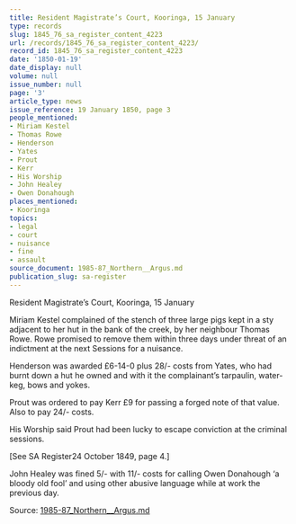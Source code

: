 ```yaml
---
title: Resident Magistrate’s Court, Kooringa, 15 January
type: records
slug: 1845_76_sa_register_content_4223
url: /records/1845_76_sa_register_content_4223/
record_id: 1845_76_sa_register_content_4223
date: '1850-01-19'
date_display: null
volume: null
issue_number: null
page: '3'
article_type: news
issue_reference: 19 January 1850, page 3
people_mentioned:
- Miriam Kestel
- Thomas Rowe
- Henderson
- Yates
- Prout
- Kerr
- His Worship
- John Healey
- Owen Donahough
places_mentioned:
- Kooringa
topics:
- legal
- court
- nuisance
- fine
- assault
source_document: 1985-87_Northern__Argus.md
publication_slug: sa-register
---
```


Resident Magistrate’s Court, Kooringa, 15 January

Miriam Kestel complained of the stench of three large pigs kept in a sty adjacent to her hut in the bank of the creek, by her neighbour Thomas Rowe.  Rowe promised to remove them within three days under threat of an indictment at the next Sessions for a nuisance.

Henderson was awarded £6-14-0 plus 28/- costs from Yates, who had burnt down a hut he owned and with it the complainant’s tarpaulin, water-keg, bows and yokes.

Prout was ordered to pay Kerr £9 for passing a forged note of that value.  Also to pay 24/- costs.

His Worship said Prout had been lucky to escape conviction at the criminal sessions.

[See SA Register24 October 1849, page 4.]

John Healey was fined 5/- with 11/- costs for calling Owen Donahough ‘a bloody old fool’ and using other abusive language while at work the previous day.

Source: [1985-87_Northern__Argus.md](/downloads/markdown/1985-87_Northern__Argus.md)

